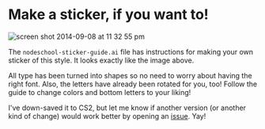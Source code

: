 # Make a sticker, if you want to!

![screen shot 2014-09-08 at 11 32 55 pm](https://cloud.githubusercontent.com/assets/1305617/4205423/9fb10186-3840-11e4-9a27-460c6695f276.png)

The `nodeschool-sticker-guide.ai` file has instructions for making your own sticker of this style. It looks exactly like the image above.

All type has been turned into shapes so no need to worry about having the right font. Also, the letters have already been rotated for you, too! Follow the guide to change colors and bottom letters to your liking!

I've down-saved it to CS2, but let me know if another version (or another kind of change) would work better by opening an [issue](http://www.github.com/nodeschool/nodeschool.github.io/issues). Yay!
